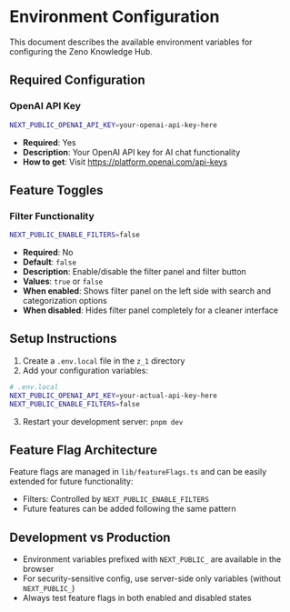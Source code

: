 # Environment Configuration

This document describes the available environment variables for configuring the Zeno Knowledge Hub.

## Required Configuration

### OpenAI API Key

```bash
NEXT_PUBLIC_OPENAI_API_KEY=your-openai-api-key-here
```

- **Required**: Yes
- **Description**: Your OpenAI API key for AI chat functionality
- **How to get**: Visit https://platform.openai.com/api-keys

## Feature Toggles

### Filter Functionality

```bash
NEXT_PUBLIC_ENABLE_FILTERS=false
```

- **Required**: No
- **Default**: `false`
- **Description**: Enable/disable the filter panel and filter button
- **Values**: `true` or `false`
- **When enabled**: Shows filter panel on the left side with search and categorization options
- **When disabled**: Hides filter panel completely for a cleaner interface

## Setup Instructions

1. Create a `.env.local` file in the `z_1` directory
2. Add your configuration variables:

```bash
# .env.local
NEXT_PUBLIC_OPENAI_API_KEY=your-actual-api-key-here
NEXT_PUBLIC_ENABLE_FILTERS=false
```

3. Restart your development server: `pnpm dev`

## Feature Flag Architecture

Feature flags are managed in `lib/featureFlags.ts` and can be easily extended for future functionality:

- Filters: Controlled by `NEXT_PUBLIC_ENABLE_FILTERS`
- Future features can be added following the same pattern

## Development vs Production

- Environment variables prefixed with `NEXT_PUBLIC_` are available in the browser
- For security-sensitive config, use server-side only variables (without `NEXT_PUBLIC_`)
- Always test feature flags in both enabled and disabled states
